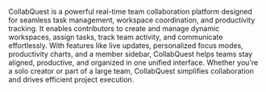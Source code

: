 CollabQuest is a powerful real-time team collaboration platform designed for seamless task management, workspace coordination, and productivity tracking. It enables contributors to create and manage dynamic workspaces, assign tasks, track team activity, and communicate effortlessly. With features like live updates, personalized focus modes, productivity charts, and a member sidebar, CollabQuest helps teams stay aligned, productive, and organized in one unified interface. Whether you're a solo creator or part of a large team, CollabQuest simplifies collaboration and drives efficient project execution.

